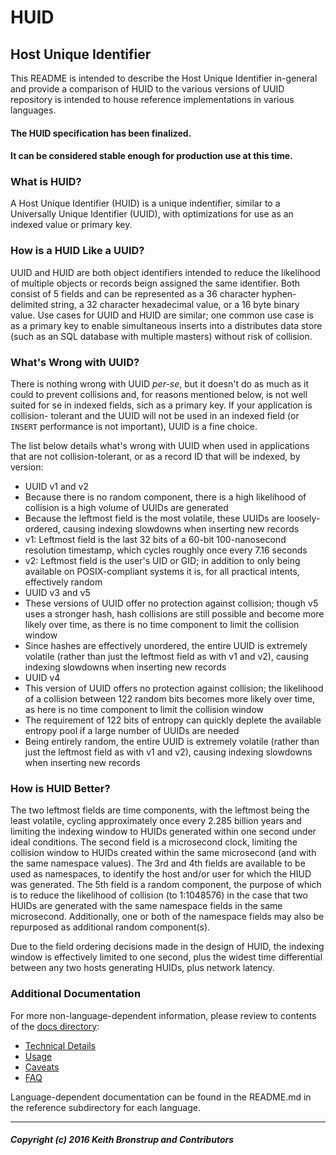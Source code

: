 # HUID
## Host Unique Identifier

This README is intended to describe the Host Unique Identifier in-general and
provide a comparison of HUID to the various versions of UUID repository is
intended to house reference implementations in various languages.

#### The HUID specification has been finalized.
#### It can be considered stable enough for production use at this time.


### What is HUID?

A Host Unique Identifier (HUID) is a unique indentifier, similar to a
Universally Unique Identifier (UUID), with optimizations for use as an indexed
value or primary key.

### How is a HUID Like a UUID?

UUID and HUID are both object identifiers intended to reduce the likelihood of
multiple objects or records beign assigned the same identifier. Both consist of
5 fields and can be represented as a 36 character hyphen-delimited string, a 32
character hexadecimal value, or a 16 byte binary value. Use cases for UUID and
HUID are similar; one common use case is as a primary key to enable simultaneous
inserts into a distributes data store (such as an SQL database with multiple
masters) without risk of collision.

### What's Wrong with UUID?

There is nothing wrong with UUID _per-se_, but it doesn't do as much as it could
to prevent collisions and, for reasons mentioned below, is not well suited for
se in indexed fields, sich as a primary key. If your application is collision-
tolerant and the UUID will not be used in an indexed field (or `INSERT`
performance is not important), UUID is a fine choice.

The list below details what's wrong with UUID when used in applications that are
not collision-tolerant, or as a record ID that will be indexed, by version:

 - UUID v1 and v2
  - Because there is no random component, there is a high likelihood of
    collision is a high volume of UUIDs are generated
  - Because the leftmost field is the most volatile, these UUIDs are loosely-
    ordered, causing indexing slowdowns when inserting new records
   - v1: Leftmost field is the last 32 bits of a 60-bit 100-nanosecond
     resolution timestamp, which cycles roughly once every 7.16 seconds
   - v2: Leftmost field is the user's UID or GID; in addition to only being
     available on POSIX-compliant systems it is, for all practical intents,
     effectively random
 - UUID v3 and v5
  - These versions of UUID offer no protection against collision; though v5 uses
    a stronger hash, hash collisions are still possible and become more likely
    over time, as there is no time component to limit the collision window
  - Since hashes are effectively unordered, the entire UUID is extremely
    volatile (rather than just the leftmost field as with v1 and v2), causing
    indexing slowdowns when inserting new records
 - UUID v4
  - This version of UUID offers no protection against collision; the likelihood
    of a collision between 122 random bits becomes more likely over time, as
    here is no time component to limit the collision window
  - The requirement of 122 bits of entropy can quickly deplete the available
    entropy pool if a large number of UUIDs are needed
  - Being entirely random, the entire UUID is extremely
    volatile (rather than just the leftmost field as with v1 and v2), causing
    indexing slowdowns when inserting new records

### How is HUID Better?

The two leftmost fields are time components, with the leftmost being the least
volatile, cycling approximately once every 2.285 billion years and limiting the
indexing window to HUIDs generated within one second under ideal conditions. The
second field is a microsecond clock, limiting the collision window to HUIDs
created within the same microsecond (and with the same namespace values). The
3rd and 4th fields are available to be used as namespaces, to identify the host
and/or user for which the HIUD was generated. The 5th field is a random
component, the purpose of which is to reduce the likelihood of collision
(to 1:1048576) in the case that two HUIDs are generated with the same namespace
fields in the same microsecond. Additionally, one or both of the namespace
fields may also be repurposed as additional random component(s).

Due to the field ordering decisions made in the design of HUID, the indexing
window is effectively limited to one second, plus the widest time differential
between any two hosts generating HUIDs, plus network latency.

### Additional Documentation

For more non-language-dependent information, please review to contents of the
[docs directory](https://github.com/KeMBro2012/HUID/tree/master/docs):

 - [Technical Details](https://github.com/KeMBro2012/HUID/tree/master/docs/TECHNICAL.md)
 - [Usage](https://github.com/KeMBro2012/HUID/tree/master/docs/USAGE.md)
 - [Caveats](https://github.com/KeMBro2012/HUID/tree/master/docs/CAVEATS.md)
 - [FAQ](https://github.com/KeMBro2012/HUID/tree/master/docs/FAQ.md)

Language-dependent documentation can be found in the README.md in the reference
subdirectory for each language.

-----
##### Copyright (c) 2016 Keith Bronstrup and Contributors
